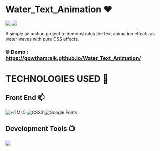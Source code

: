 # Water_Text_Animation ❤️

![](https://img.shields.io/github/languages/count/gowthamrajk/Water_Text_Animation)   ![](https://img.shields.io/github/languages/top/gowthamrajk/Water_Text_Animation)

A simple animation project to demonstrates the text animation effects as water waves with pure CSS effects.

### 🌐 Demo : https://gowthamrajk.github.io/Water_Text_Animation/

# TECHNOLOGIES USED 📌

## Front End 📫

![HTML5](https://img.shields.io/static/v1?style=for-the-badge&message=HTML5&color=E34F26&logo=HTML5&logoColor=FFFFFF&label=)
![CSS3](https://img.shields.io/static/v1?style=for-the-badge&message=CSS3&color=1572B6&logo=CSS3&logoColor=FFFFFF&label=)
![Google Fonts](https://img.shields.io/static/v1?style=for-the-badge&message=Google+Fonts&color=4285F4&logo=Google+Fonts&logoColor=FFFFFF&label=)

## Development Tools 📺

![](https://img.shields.io/static/v1?style=for-the-badge&message=Sublime+Text&color=222222&logo=Sublime+Text&logoColor=FF9800&label=)

